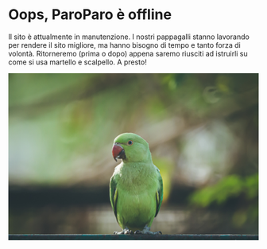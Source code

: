 # Oops, ParoParo è offline

Il sito è attualmente in manutenzione. I nostri pappagalli stanno lavorando per rendere il sito migliore, ma hanno bisogno di tempo e tanto forza di volontà.
Ritorneremo (prima o dopo) appena saremo riusciti ad istruirli su come si usa martello e scalpello. A presto!

![](assets/images/parrottino.jpg)
